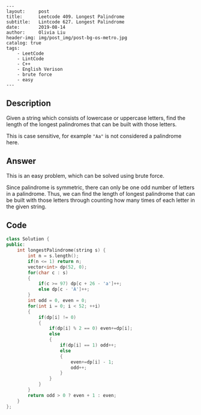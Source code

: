 ```
---
layout:     post
title:      Leetcode 409. Longest Palindrome
subtitle:   Lintcode 627. Longest Palindrome
date:       2019-08-14
author:     Olivia Liu
header-img: img/post_img/post-bg-os-metro.jpg
catalog: true
tags:
    - LeetCode
    - LintCode
    - C++
    - English Verison
    - brute force
    - easy
---
```

## Description

Given a string which consists of lowercase or uppercase letters, find the length of the longest palindromes that can be built with those letters.

This is case sensitive, for example `"Aa"` is not considered a palindrome here.

## Answer

This is an easy problem, which can be solved using brute force.

Since palindrome is symmetric, there can only be one odd number of letters in a palindrome. Thus, we can find the length of longest palindrome that can be built with those letters through counting how many times of each letter in the given string.

## Code

```c++
class Solution {
public:
    int longestPalindrome(string s) {
        int n = s.length();
        if(n <= 1) return n;
        vector<int> dp(52, 0);
        for(char c : s)
        {
            if(c >= 97) dp[c + 26 - 'a']++;
            else dp[c - 'A']++;
        }
        int odd = 0, even = 0;
        for(int i = 0; i < 52; ++i)
        {
            if(dp[i] != 0)
            {
                if(dp[i] % 2 == 0) even+=dp[i];
                else
                {
                    if(dp[i] == 1) odd++;
                    else
                    {
                        even+=dp[i] - 1;
                        odd++;
                    }
                }
            }
        }
        return odd > 0 ? even + 1 : even;
    }
};
```

